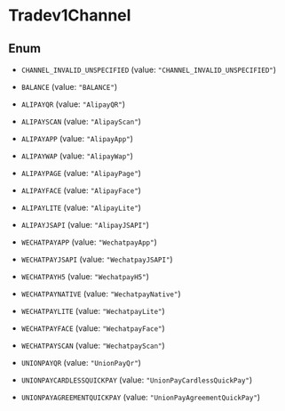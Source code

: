 
# Tradev1Channel

## Enum


* `CHANNEL_INVALID_UNSPECIFIED` (value: `"CHANNEL_INVALID_UNSPECIFIED"`)

* `BALANCE` (value: `"BALANCE"`)

* `ALIPAYQR` (value: `"AlipayQR"`)

* `ALIPAYSCAN` (value: `"AlipayScan"`)

* `ALIPAYAPP` (value: `"AlipayApp"`)

* `ALIPAYWAP` (value: `"AlipayWap"`)

* `ALIPAYPAGE` (value: `"AlipayPage"`)

* `ALIPAYFACE` (value: `"AlipayFace"`)

* `ALIPAYLITE` (value: `"AlipayLite"`)

* `ALIPAYJSAPI` (value: `"AlipayJSAPI"`)

* `WECHATPAYAPP` (value: `"WechatpayApp"`)

* `WECHATPAYJSAPI` (value: `"WechatpayJSAPI"`)

* `WECHATPAYH5` (value: `"WechatpayH5"`)

* `WECHATPAYNATIVE` (value: `"WechatpayNative"`)

* `WECHATPAYLITE` (value: `"WechatpayLite"`)

* `WECHATPAYFACE` (value: `"WechatpayFace"`)

* `WECHATPAYSCAN` (value: `"WechatpayScan"`)

* `UNIONPAYQR` (value: `"UnionPayQr"`)

* `UNIONPAYCARDLESSQUICKPAY` (value: `"UnionPayCardlessQuickPay"`)

* `UNIONPAYAGREEMENTQUICKPAY` (value: `"UnionPayAgreementQuickPay"`)



